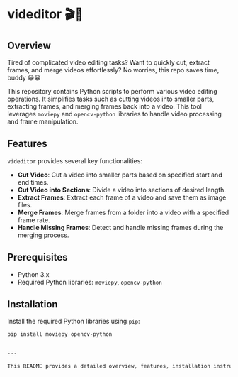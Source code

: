 # videditor 🎬🎥

## Overview
Tired of complicated video editing tasks? Want to quickly cut, extract frames, and merge videos effortlessly? No worries, this repo saves time, buddy 😀😀

This repository contains Python scripts to perform various video editing operations. It simplifies tasks such as cutting videos into smaller parts, extracting frames, and merging frames back into a video. This tool leverages `moviepy` and `opencv-python` libraries to handle video processing and frame manipulation.

## Features
`videditor` provides several key functionalities:
- **Cut Video**: Cut a video into smaller parts based on specified start and end times.
- **Cut Video into Sections**: Divide a video into sections of desired length.
- **Extract Frames**: Extract each frame of a video and save them as image files.
- **Merge Frames**: Merge frames from a folder into a video with a specified frame rate.
- **Handle Missing Frames**: Detect and handle missing frames during the merging process.

## Prerequisites
- Python 3.x
- Required Python libraries: `moviepy`, `opencv-python`

## Installation
Install the required Python libraries using `pip`:
```sh
pip install moviepy opencv-python


---

This README provides a detailed overview, features, installation instructions, usage examples, and additional information for contributing and licensing. It follows the structure and style similar to the HTML template you provided.
